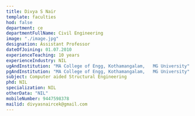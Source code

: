 ```yaml
---
title: Divya S Nair
template: faculties
hod: false
department: ce
departmentFullName: Civil Engineering
image: "./image.jpg"
designation: Assistant Professor
dateOfJoining: 01.07.2010
experienceTeaching: 10 years
experienceIndustry: NIL
ugAndInstitution: "MA College of Engg, Kothamangalam,   MG University"
pgAndInstitution: "MA College of Engg, Kothamangalam,   MG University"
subject: Computer aided Structural Engineering
phd: NIL
specialization: NIL
otherData: "NIL"
mobileNumber: 9447598378
mailid: divyasnaircek@gmail.com
---
```

